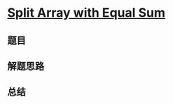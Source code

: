 # [Split Array with Equal Sum](https://leetcode.com/problems/split-array-with-equal-sum/)

## 题目


## 解题思路


## 总结


